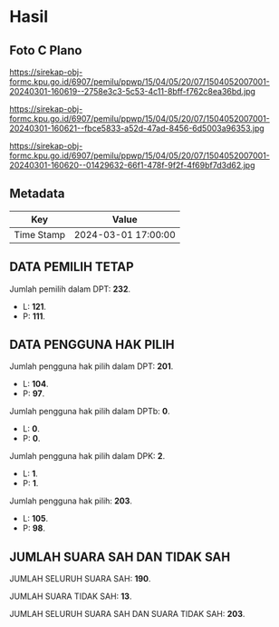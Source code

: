 # Hasil

## Foto C Plano

https://sirekap-obj-formc.kpu.go.id/6907/pemilu/ppwp/15/04/05/20/07/1504052007001-20240301-160619--2758e3c3-5c53-4c11-8bff-f762c8ea36bd.jpg

https://sirekap-obj-formc.kpu.go.id/6907/pemilu/ppwp/15/04/05/20/07/1504052007001-20240301-160621--fbce5833-a52d-47ad-8456-6d5003a96353.jpg

https://sirekap-obj-formc.kpu.go.id/6907/pemilu/ppwp/15/04/05/20/07/1504052007001-20240301-160620--01429632-66f1-478f-9f2f-4f69bf7d3d62.jpg


## Metadata

| Key        | Value               |
| ---------- | ------------------- |
| Time Stamp | 2024-03-01 17:00:00 |


## DATA PEMILIH TETAP

Jumlah pemilih dalam DPT: **232**.
 * L: **121**.
 * P: **111**.

## DATA PENGGUNA HAK PILIH

Jumlah pengguna hak pilih dalam DPT: **201**.
 * L: **104**.
 * P: **97**.

Jumlah pengguna hak pilih dalam DPTb: **0**.
 * L: **0**.
 * P: **0**.

Jumlah pengguna hak pilih dalam DPK: **2**.
 * L: **1**.
 * P: **1**.

Jumlah pengguna hak pilih: **203**.
 * L: **105**.
 * P: **98**.

## JUMLAH SUARA SAH DAN TIDAK SAH

JUMLAH SELURUH SUARA SAH: **190**.

JUMLAH SUARA TIDAK SAH: **13**.

JUMLAH SELURUH SUARA SAH DAN SUARA TIDAK SAH: **203**.


